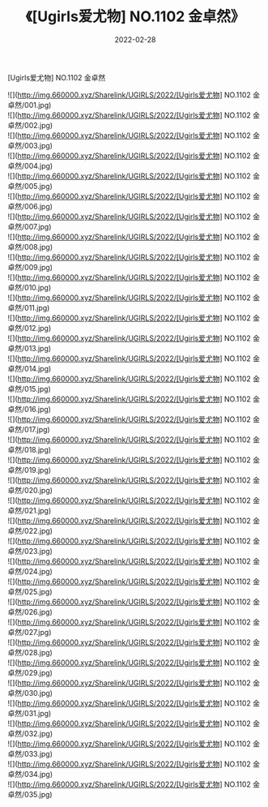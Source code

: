 ﻿---
layout: post
title:  《[Ugirls爱尤物] NO.1102 金卓然》
date:   2022-02-28
img: http://img.660000.xyz/Sharelink/UGIRLS/2022/[Ugirls爱尤物] NO.1102 金卓然/000.jpg
categories: [美女, 清纯, 唯美]
---

[Ugirls爱尤物] NO.1102 金卓然

 ![](http://img.660000.xyz/Sharelink/UGIRLS/2022/[Ugirls爱尤物] NO.1102 金卓然/001.jpg) <br>![](http://img.660000.xyz/Sharelink/UGIRLS/2022/[Ugirls爱尤物] NO.1102 金卓然/002.jpg) <br>![](http://img.660000.xyz/Sharelink/UGIRLS/2022/[Ugirls爱尤物] NO.1102 金卓然/003.jpg) <br>![](http://img.660000.xyz/Sharelink/UGIRLS/2022/[Ugirls爱尤物] NO.1102 金卓然/004.jpg) <br>![](http://img.660000.xyz/Sharelink/UGIRLS/2022/[Ugirls爱尤物] NO.1102 金卓然/005.jpg) <br>![](http://img.660000.xyz/Sharelink/UGIRLS/2022/[Ugirls爱尤物] NO.1102 金卓然/006.jpg) <br>![](http://img.660000.xyz/Sharelink/UGIRLS/2022/[Ugirls爱尤物] NO.1102 金卓然/007.jpg) <br>![](http://img.660000.xyz/Sharelink/UGIRLS/2022/[Ugirls爱尤物] NO.1102 金卓然/008.jpg) <br>![](http://img.660000.xyz/Sharelink/UGIRLS/2022/[Ugirls爱尤物] NO.1102 金卓然/009.jpg) <br>![](http://img.660000.xyz/Sharelink/UGIRLS/2022/[Ugirls爱尤物] NO.1102 金卓然/010.jpg) <br>![](http://img.660000.xyz/Sharelink/UGIRLS/2022/[Ugirls爱尤物] NO.1102 金卓然/011.jpg) <br>![](http://img.660000.xyz/Sharelink/UGIRLS/2022/[Ugirls爱尤物] NO.1102 金卓然/012.jpg) <br>![](http://img.660000.xyz/Sharelink/UGIRLS/2022/[Ugirls爱尤物] NO.1102 金卓然/013.jpg) <br>![](http://img.660000.xyz/Sharelink/UGIRLS/2022/[Ugirls爱尤物] NO.1102 金卓然/014.jpg) <br>![](http://img.660000.xyz/Sharelink/UGIRLS/2022/[Ugirls爱尤物] NO.1102 金卓然/015.jpg) <br>![](http://img.660000.xyz/Sharelink/UGIRLS/2022/[Ugirls爱尤物] NO.1102 金卓然/016.jpg) <br>![](http://img.660000.xyz/Sharelink/UGIRLS/2022/[Ugirls爱尤物] NO.1102 金卓然/017.jpg) <br>![](http://img.660000.xyz/Sharelink/UGIRLS/2022/[Ugirls爱尤物] NO.1102 金卓然/018.jpg) <br>![](http://img.660000.xyz/Sharelink/UGIRLS/2022/[Ugirls爱尤物] NO.1102 金卓然/019.jpg) <br>![](http://img.660000.xyz/Sharelink/UGIRLS/2022/[Ugirls爱尤物] NO.1102 金卓然/020.jpg) <br>![](http://img.660000.xyz/Sharelink/UGIRLS/2022/[Ugirls爱尤物] NO.1102 金卓然/021.jpg) <br>![](http://img.660000.xyz/Sharelink/UGIRLS/2022/[Ugirls爱尤物] NO.1102 金卓然/022.jpg) <br>![](http://img.660000.xyz/Sharelink/UGIRLS/2022/[Ugirls爱尤物] NO.1102 金卓然/023.jpg) <br>![](http://img.660000.xyz/Sharelink/UGIRLS/2022/[Ugirls爱尤物] NO.1102 金卓然/024.jpg) <br>![](http://img.660000.xyz/Sharelink/UGIRLS/2022/[Ugirls爱尤物] NO.1102 金卓然/025.jpg) <br>![](http://img.660000.xyz/Sharelink/UGIRLS/2022/[Ugirls爱尤物] NO.1102 金卓然/026.jpg) <br>![](http://img.660000.xyz/Sharelink/UGIRLS/2022/[Ugirls爱尤物] NO.1102 金卓然/027.jpg) <br>![](http://img.660000.xyz/Sharelink/UGIRLS/2022/[Ugirls爱尤物] NO.1102 金卓然/028.jpg) <br>![](http://img.660000.xyz/Sharelink/UGIRLS/2022/[Ugirls爱尤物] NO.1102 金卓然/029.jpg) <br>![](http://img.660000.xyz/Sharelink/UGIRLS/2022/[Ugirls爱尤物] NO.1102 金卓然/030.jpg) <br>![](http://img.660000.xyz/Sharelink/UGIRLS/2022/[Ugirls爱尤物] NO.1102 金卓然/031.jpg) <br>![](http://img.660000.xyz/Sharelink/UGIRLS/2022/[Ugirls爱尤物] NO.1102 金卓然/032.jpg) <br>![](http://img.660000.xyz/Sharelink/UGIRLS/2022/[Ugirls爱尤物] NO.1102 金卓然/033.jpg) <br>![](http://img.660000.xyz/Sharelink/UGIRLS/2022/[Ugirls爱尤物] NO.1102 金卓然/034.jpg) <br>![](http://img.660000.xyz/Sharelink/UGIRLS/2022/[Ugirls爱尤物] NO.1102 金卓然/035.jpg) <br>